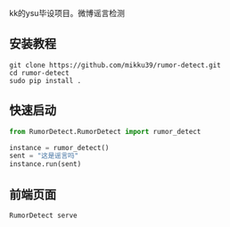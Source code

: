kk的ysu毕设项目。微博谣言检测
## 安装教程
```shell
git clone https://github.com/mikku39/rumor-detect.git
cd rumor-detect
sudo pip install .
```


## 快速启动
```python
from RumorDetect.RumorDetect import rumor_detect

instance = rumor_detect()
sent = "这是谣言吗"
instance.run(sent)
```

## 前端页面
```shell
RumorDetect serve
```